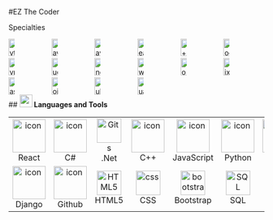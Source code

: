 #EZ The Coder

Specialties

<div style="display: grid; grid-template-columns: repeat(6, 1fr); gap: 4px; align-items: center;">
  <img src="https://github.com/user-attachments/assets/44acde77-7acc-4e7c-8a9d-36d0dfb1c330" alt="Python" style="max-width: 12px; height: 34px;">
  <img src="https://github.com/user-attachments/assets/7a74e0a4-a5e7-4c40-b027-6e45976fb3d0" alt="JavaScript" style="max-width: 12px; height: 34px;">
  <img src="https://github.com/user-attachments/assets/232b62c6-7d62-452b-82ea-5ac1203d5e2a" alt="Java" style="max-width: 12px; height: 34px;">
  <img src="https://github.com/user-attachments/assets/582c6074-bac4-46f2-a418-620b008d291b" alt="React" style="max-width: 12px; height: 34px;">
  <img src="https://github.com/user-attachments/assets/bdeac89d-6621-4b62-be71-2ae508bd8014" alt="C++" style="max-width: 12px; height: 34px;">
  <img src="https://github.com/user-attachments/assets/82a9bcb9-e976-449a-b218-ba856507f65a" alt="Node.js" style="max-width: 12px; height: 34px;">
  <img src="https://github.com/user-attachments/assets/2b2a65e5-de2d-4064-84a4-e63c858780b6" alt="TypeScript" style="max-width: 12px; height: 34px;">
  <img src="https://github.com/user-attachments/assets/b847a2da-07ca-4f42-86b6-c73f72cabdc5" alt="Vue.js" style="max-width: 12px; height: 34px;">
  <img src="https://github.com/user-attachments/assets/2af1f852-ddcb-4c69-8eec-02e86881ebb4" alt="Angular" style="max-width: 12px; height: 34px;">
  <img src="https://github.com/user-attachments/assets/58598227-65a7-4958-b43e-d950b1723ffb" alt="Swift" style="max-width: 12px; height: 34px;">
  <img src="https://github.com/user-attachments/assets/9b1c3368-5846-4b60-b25f-75acaa73c1cd" alt="Go" style="max-width: 12px; height: 34px;">
  <img src="https://github.com/user-attachments/assets/56622e21-890a-4359-b274-71dd7e6c9789" alt="Elixir" style="max-width: 12px; height: 34px;">
  <img src="https://github.com/user-attachments/assets/710f7670-571c-4a29-a7e4-2c8451882ca6" alt="Haskell" style="max-width: 12px; height: 34px;">
  <img src="https://github.com/user-attachments/assets/1551c5db-fb89-4694-a3b4-9990e01093f5" alt="Clojure" style="max-width: 12px; height: 34px;">
  <img src="https://github.com/user-attachments/assets/6f9c4133-d0e8-45ed-a20d-aa0c00f089a2" alt="Julia" style="max-width: 12px; height: 34px;">
  <img src="https://github.com/user-attachments/assets/03852eec-3c87-45da-916b-3774d8ca88d9" alt="Lua" style="max-width: 12px; height: 34px;">
</div>
## <img src="https://media2.giphy.com/media/QssGEmpkyEOhBCb7e1/giphy.gif?cid=ecf05e47a0n3gi1bfqntqmob8g9aid1oyj2wr3ds3mg700bl&rid=giphy.gif" width ="25"><b> Languages and Tools</b>


<table align="center">
  <tr>
    <td align="center" width="96">
        <img src="https://techstack-generator.vercel.app/react-icon.svg" alt="icon" width="65" height="65" />
      <br>React
    </td>
    <td align="center" width="96">
        <img src="https://techstack-generator.vercel.app/csharp-icon.svg" alt="icon" width="65" height="65" />
      <br>C#
    </td>
    <td align="center" width="96"> 
        <img src="https://skillicons.dev/icons?i=dotnet" width="48" height="48" alt="Git" />
    s  <br>.Net
    </td>
    <td align="center" width="96">
        <img src="https://techstack-generator.vercel.app/cpp-icon.svg" alt="icon" width="65" height="65" />
      <br>C++
    </td>
    <td align="center" width="96">
        <img src="https://techstack-generator.vercel.app/js-icon.svg" alt="icon" width="65" height="65" />
      <br>JavaScript
    </td>
     <td align="center" width="96">
      <a href="#macropower-tech">
        <img src="https://techstack-generator.vercel.app/python-icon.svg" alt="icon" width="65" height="65" />
      </a>
      <br>Python
    </td>
    <td align="center" width="96">
        <img src="https://techstack-generator.vercel.app/mysql-icon.svg" alt="icon" width="65" height="65" />
      <br>MySQL
    </td>
  </tr>
  <tr>
  <td align="center" width="96">
        <img src="https://techstack-generator.vercel.app/django-icon.svg" alt="icon" width="65" height="65" />
      <br>Django
    <td align="center" width="96">
        <img src="https://techstack-generator.vercel.app/github-icon.svg" alt="icon" width="65" height="65" />
      <br>Github
    </td>
    <td align="center"  width="96">
        <img src="https://skillicons.dev/icons?i=html" width="48" height="48" alt="HTML5" />
      <br>HTML5
    </td>
    <td align="center" width="96">
        <img src="https://skillicons.dev/icons?i=css" width="48" height="48" alt="css" />
      <br>CSS
    </td>
    <td align="center"  width="96">
        <img src="https://skillicons.dev/icons?i=bootstrap" width="48" height="48" alt="bootstrap" />
      <br>Bootstrap
    </td>
      <td align="center" width="96">
        <img src="https://4.bp.blogspot.com/-mNAYu8OwYOw/W82aXiapHYI/AAAAAAAAGkg/hjmq84D2Jj8RBp5l9rMNTk7n79KeuPw1QCEwYBhgL/s1600/InsistentSardonicAppaloosa-size_restricted.gif" width="48" height="48" alt="SQL" />
      <br>SQL
    </td>
        <td align="center" width="96">
        <img src="https://skillicons.dev/icons?i=nodejs" width="48" height="48" alt="Nodejs" />
      <br>Nodejs
      </td>
      </td>
   
